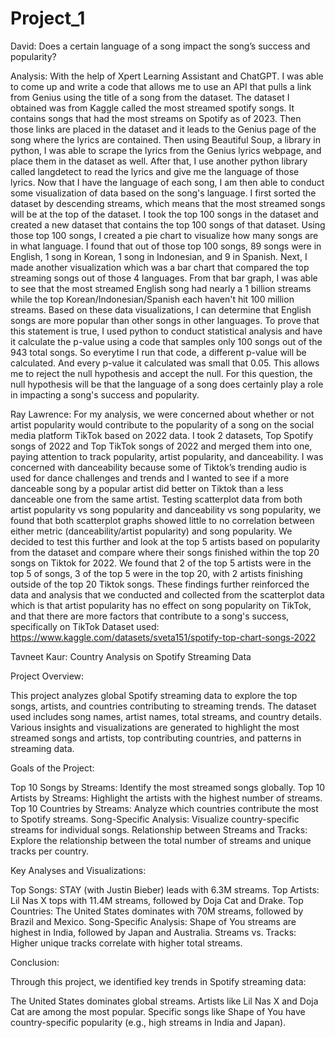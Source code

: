 # Project_1













David: Does a certain language of a song impact the song’s success and popularity?

Analysis: With the help of Xpert Learning Assistant and ChatGPT. I was able to come up and write a code that allows me to use an API that pulls a link from Genius using the title of a song from the dataset. The dataset I obtained was from Kaggle called the most streamed spotify songs. It contains songs that had the most streams on Spotify as of 2023. Then those links are placed in the dataset and it leads to the Genius page of the song where the lyrics are contained. Then using Beautiful Soup, a library in python, I was able to scrape the lyrics from the Genius lyrics webpage, and place them in the dataset as well. After that, I use another python library called langdetect to read the lyrics and give me the language of those lyrics. Now that I have the language of each song, I am then able to conduct some visualization of data based on the song's language. I first sorted the dataset by descending streams, which means that the most streamed songs will be at the top of the dataset. I took the top 100 songs in the dataset and created a new dataset that contains the top 100 songs of that dataset. Using those top 100 songs, I created a pie chart to visualize how many songs are in what language. I found that out of those top 100 songs, 89 songs were in English, 1 song in Korean, 1 song in Indonesian, and 9 in Spanish. Next, I made another visualization which was a bar chart that compared the top streaming songs out of those 4 languages. From that bar graph, I was able to see that the most streamed English song had nearly a 1 billion streams while the top Korean/Indonesian/Spanish each haven't hit 100 million streams. Based on these data visualizations, I can determine that English songs are more popular than other songs in other languages. To prove that this statement is true, I used python to conduct statistical analysis and have it calculate the p-value using a code that samples only 100 songs out of the 943 total songs. So everytime I run that code, a different p-value will be calculated. And every p-value it calculated was small that 0.05. This allows me to reject the null hypothesis and accept the null. For this question, the null hypothesis will be that the language of a song does certainly play a role in impacting a song's success and popularity.






Ray Lawrence: For my analysis, we were concerned about whether or not artist popularity would contribute to the popularity of a song on the social media platform TikTok based on 2022 data. I took 2 datasets, Top Spotify songs of 2022 and Top TikTok songs of 2022 and merged them into one, paying attention to track popularity, artist popularity, and danceability. I was concerned with danceability because some of Tiktok’s trending audio is used for dance challenges and trends and I wanted to see if a more danceable song by a popular artist did better on Tiktok than a less danceable one from the same artist. Testing scatterplot data from both artist popularity vs song popularity and danceability vs song popularity, we found that both scatterplot graphs showed little to no correlation between either metric (danceability/artist popularity) and song popularity. We decided to test this further and look at the top 5 artists based on popularity from the dataset and compare where their songs finished within the top 20 songs on Tiktok for 2022. We found that 2 of the top 5 artists were in the top 5 of songs, 3 of the top 5 were in the top 20, with 2 artists finishing outside of the top 20 Tiktok songs. These findings further reinforced the data and analysis that we conducted and collected from the scatterplot data which is that artist popularity has no effect on song popularity on TikTok, and that there are more factors that contribute to a song's success, specifically on TikTok
Dataset used: https://www.kaggle.com/datasets/sveta151/spotify-top-chart-songs-2022






Tavneet Kaur: Country Analysis on Spotify Streaming Data

Project Overview:

This project analyzes global Spotify streaming data to explore the top songs, artists, and countries contributing to streaming trends. The dataset used includes song names, artist names, total streams, and country details. Various insights and visualizations are generated to highlight the most streamed songs and artists, top contributing countries, and patterns in streaming data.

Goals of the Project:

Top 10 Songs by Streams: Identify the most streamed songs globally.
Top 10 Artists by Streams: Highlight the artists with the highest number of streams.
Top 10 Countries by Streams: Analyze which countries contribute the most to Spotify streams.
Song-Specific Analysis: Visualize country-specific streams for individual songs.
Relationship between Streams and Tracks: Explore the relationship between the total number of streams and unique tracks per country.

Key Analyses and Visualizations:

Top Songs: STAY (with Justin Bieber) leads with 6.3M streams.
Top Artists: Lil Nas X tops with 11.4M streams, followed by Doja Cat and Drake.
Top Countries: The United States dominates with 70M streams, followed by Brazil and Mexico.
Song-Specific Analysis: Shape of You streams are highest in India, followed by Japan and Australia.
Streams vs. Tracks: Higher unique tracks correlate with higher total streams.

Conclusion:

Through this project, we identified key trends in Spotify streaming data:

The United States dominates global streams.
Artists like Lil Nas X and Doja Cat are among the most popular.
Specific songs like Shape of You have country-specific popularity (e.g., high streams in India and Japan).



